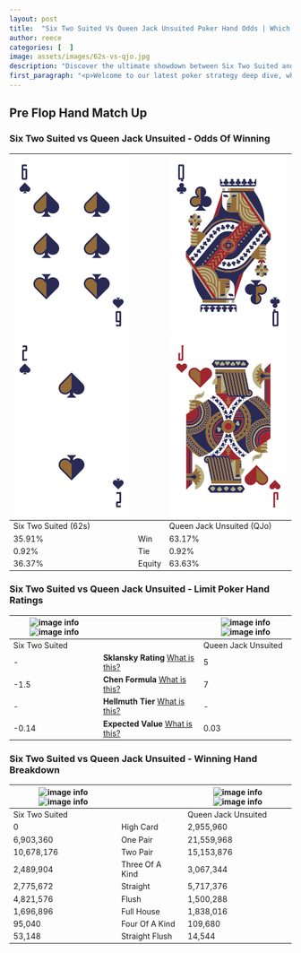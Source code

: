 ```yaml
---
layout: post
title:  "Six Two Suited Vs Queen Jack Unsuited Poker Hand Odds | Which Is The Better Hand In Poker? A Complete Guide"
author: reece
categories: [  ]
image: assets/images/62s-vs-qjo.jpg
description: "Discover the ultimate showdown between Six Two Suited and Queen Jack Unsuited in poker! Uncover the odds, strategies, and scenarios where one hand triumphs over the other. Get ready to up your poker game with this thrilling analysis."
first_paragraph: "<p>Welcome to our latest poker strategy deep dive, where we're pitting two distinct hands against each other in a high-stakes showdown: Six Two Suited vs Queen Jack Unsuited.</p><p>In the dynamic world of poker, every decision counts, and knowing which hand holds the upper hand is key to your success at the table.</p><p>In this article, we'll dissect these two hands, explore the scenarios where one dominates the other, and equip you with the knowledge to make strategic choices that can tip the odds in your favor.</p><p>Get ready to unravel the intriguing dynamics of these poker hands and elevate your game to new heights.</p>"
---
```




[comment]: # (sp0)

## Pre Flop Hand Match Up

<div class="table hand-ratings" markdown="1"> 



### Six Two Suited vs Queen Jack Unsuited - Odds Of Winning


    
| ![image info](assets/images/hand1/6.png) ![image info](assets/images/hand1/2.png) |  | ![image info](assets/images/hand2/q.png) ![image info](assets/images/hand2/jo.png) |
| -------- | -------- | -------- |
| Six Two Suited (62s) |  | Queen Jack Unsuited (QJo) |
| 35.91% | Win | 63.17% |
| 0.92% | Tie | 0.92% |
| 36.37% | Equity | 63.63% |




[comment]: # (sp1)



### Six Two Suited vs Queen Jack Unsuited - Limit Poker Hand Ratings


    
| ![image info](https://www.riverpairs.com/assets/images/hand1/6.png) ![image info](https://www.riverpairs.com/assets/images/hand1/2.png) |  | ![image info](https://www.riverpairs.com/assets/images/hand2/q.png) ![image info](https://www.riverpairs.com/assets/images/hand2/jo.png) |
| -------- | -------- | -------- |
| Six Two Suited |  | Queen Jack Unsuited |
| - | **Sklansky Rating** [What is this?](/sklansky-rating-explained) | 5 |
| -1.5 | **Chen Formula** [What is this?](/chen-formula-explained) | 7 |
| - | **Hellmuth Tier** [What is this?](/Hellmuth-tier-explained) | - |
| -0.14 | **Expected Value** [What is this?](/expected-value-explained) | 0.03 |




[comment]: # (sp2)



### Six Two Suited vs Queen Jack Unsuited - Winning Hand Breakdown


    
| ![image info](https://www.riverpairs.com/assets/images/hand1/6.png) ![image info](https://www.riverpairs.com/assets/images/hand1/2.png) |  | ![image info](https://www.riverpairs.com/assets/images/hand2/q.png) ![image info](https://www.riverpairs.com/assets/images/hand2/jo.png) |
| -------- | -------- | -------- |
| Six Two Suited |  | Queen Jack Unsuited |
| 0 | High Card | 2,955,960 |
| 6,903,360 | One Pair | 21,559,968 |
| 10,678,176 | Two Pair | 15,153,876 |
| 2,489,904 | Three Of A Kind | 3,067,344 |
| 2,775,672 | Straight | 5,717,376 |
| 4,821,576 | Flush | 1,500,288 |
| 1,696,896 | Full House | 1,838,016 |
| 95,040 | Four Of A Kind | 109,680 |
| 53,148 | Straight Flush | 14,544 |




[comment]: # (sp3)



</div>

[comment]: # (sp4)



[comment]: # (sp5)

